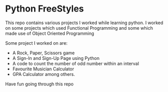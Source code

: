 # Python FreeStyles

This repo contains various projects I worked while learning python. 
I worked on some projects which used Functional Programming and some which made use of Object Oriented Programming 

Some project I worked on are:
- A Rock, Paper, Scissors game
- A Sign-In and Sign-Up Page using Python
- A code to count the number of odd number within an interval 
- Favourite Musician Calculator
- GPA Calculator among others.

Have fun going through this repo